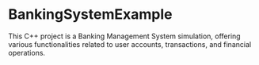 # BankingSystemExample
 This C++ project is a Banking Management System simulation, offering various functionalities related to user accounts, transactions, and financial operations.
